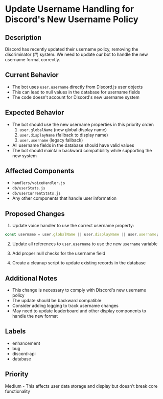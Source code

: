# Update Username Handling for Discord's New Username Policy

## Description
Discord has recently updated their username policy, removing the discriminator (#) system. We need to update our bot to handle the new username format correctly.

## Current Behavior
- The bot uses `user.username` directly from Discord.js user objects
- This can lead to null values in the database for username fields
- The code doesn't account for Discord's new username system

## Expected Behavior
- The bot should use the new username properties in this priority order:
  1. `user.globalName` (new global display name)
  2. `user.displayName` (fallback to display name)
  3. `user.username` (legacy fallback)
- All username fields in the database should have valid values
- The bot should maintain backward compatibility while supporting the new system

## Affected Components
- `handlers/voiceHandler.js`
- `db/userStats.js`
- `db/userCurrentStats.js`
- Any other components that handle user information

## Proposed Changes
1. Update voice handler to use the correct username property:
```javascript
const username = user.globalName || user.displayName || user.username;
```

2. Update all references to `user.username` to use the new `username` variable

3. Add proper null checks for the username field

4. Create a cleanup script to update existing records in the database

## Additional Notes
- This change is necessary to comply with Discord's new username policy
- The update should be backward compatible
- Consider adding logging to track username changes
- May need to update leaderboard and other display components to handle the new format

## Labels
- enhancement
- bug
- discord-api
- database

## Priority
Medium - This affects user data storage and display but doesn't break core functionality 